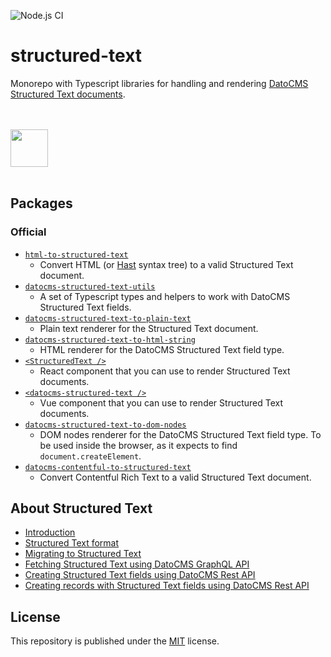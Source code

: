 ![Node.js CI](https://github.com/datocms/plugins-sdk/workflows/Node.js%20CI/badge.svg)

# structured-text

Monorepo with Typescript libraries for handling and rendering [DatoCMS Structured Text documents](https://www.datocms.com/docs/structured-text/dast).

<br /><br />
<a href="https://www.datocms.com/">
  <img src="https://www.datocms.com/images/full_logo.svg" height="60">
</a>
<br /><br />

## Packages

### Official

- [`html-to-structured-text`](https://github.com/datocms/plugins-sdk/tree/master/packages/html-to-structured-text)
  - Convert HTML (or [Hast](https://github.com/syntax-tree/hast) syntax tree) to a valid Structured Text document.
- [`datocms-structured-text-utils`](https://github.com/datocms/plugins-sdk/tree/master/packages/utils)
  - A set of Typescript types and helpers to work with DatoCMS Structured Text fields.
- [`datocms-structured-text-to-plain-text`](https://github.com/datocms/plugins-sdk/tree/master/packages/to-plain-text)
  - Plain text renderer for the Structured Text document.
- [`datocms-structured-text-to-html-string`](https://github.com/datocms/plugins-sdk/tree/master/packages/to-html-string)
  - HTML renderer for the DatoCMS Structured Text field type.
- [`<StructuredText />`](https://github.com/datocms/react-datocms#structured-text)
  - React component that you can use to render Structured Text documents.
- [`<datocms-structured-text />`](https://github.com/datocms/vue-datocms#structured-text)
  - Vue component that you can use to render Structured Text documents.
- [`datocms-structured-text-to-dom-nodes`](https://github.com/datocms/plugins-sdk/tree/master/packages/to-dom-nodes)
  - DOM nodes renderer for the DatoCMS Structured Text field type. To be used inside the browser, as it expects to find `document.createElement`.
- [`datocms-contentful-to-structured-text`](https://github.com/datocms/plugins-sdk/tree/master/packages/contentful-to-structured-text)
  - Convert Contentful Rich Text to a valid Structured Text document.

## About Structured Text

- [Introduction](https://www.datocms.com/docs/content-modelling/structured-text)
- [Structured Text format](https://www.datocms.com/docs/structured-text/dast)
- [Migrating to Structured Text](https://www.datocms.com/docs/structured-text/migrating-content-to-structured-text)
- [Fetching Structured Text using DatoCMS GraphQL API](https://www.datocms.com/docs/content-delivery-api/structured-text-fields)
- [Creating Structured Text fields using DatoCMS Rest API](https://www.datocms.com/docs/content-management-api/resources/field/create#creating-structured-text-fields)
- [Creating records with Structured Text fields using DatoCMS Rest API](https://www.datocms.com/docs/content-management-api/resources/item/create#structured-text-fields)

## License

This repository is published under the [MIT](LICENSE.md) license.
